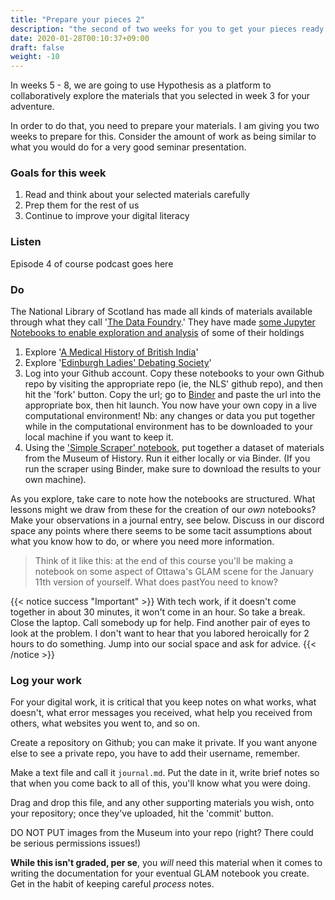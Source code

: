 ```yaml
---
title: "Prepare your pieces 2"
description: "the second of two weeks for you to get your pieces ready for discussion"
date: 2020-01-28T00:10:37+09:00
draft: false
weight: -10
---
```


In weeks 5 - 8, we are going to use Hypothesis as a platform to collaboratively explore the materials that you selected in week 3 for your adventure.

In order to do that, you need to prepare your materials. I am giving you two weeks to prepare for this. Consider the amount of work as being similar to what you would do for a very good seminar presentation.

### Goals for this week

1. Read and think about your selected materials carefully
2. Prep them for the rest of us
3. Continue to improve your digital literacy

### Listen

Episode 4 of course podcast goes here

### Do

The National Library of Scotland has made all kinds of materials available through what they call '[The Data Foundry](https://data.nls.uk/).' They have made [some Jupyter Notebooks to enable exploration and analysis](https://data.nls.uk/tools/jupyter-notebooks/) of some of their holdings

1. Explore '[A Medical History of British India](https://data.nls.uk/tools/jupyter-notebooks/exploring-a-medical-history-of-british-india/)'
2. Explore '[Edinburgh Ladies' Debating Society](https://data.nls.uk/tools/jupyter-notebooks/exploring-edinburgh-ladies-debating-society/)'
3. Log into your Github account. Copy these notebooks to your own Github repo by visiting the appropriate repo (ie, the NLS' github repo), and then hit the 'fork' button. Copy the url; go to [Binder](https://mybinder.org) and paste the url into the appropriate box, then hit launch. You now have your own copy in a live computational environment! Nb: any changes or data you put together while in the computational environment has to be downloaded to your local machine if you want to keep it.
4. Using the ['Simple Scraper' notebook](notebooks/simple-scraper), put together a dataset of materials from the Museum of History. Run it either locally or via Binder. (If you run the scraper using Binder, make sure to download the results to your own machine).


As you explore, take care to note how the notebooks are structured. What lessons might we draw from these for the creation of our _own_ notebooks? Make your observations in a journal entry, see below. Discuss in our discord space any points where there seems to be some tacit assumptions about what you know how to do, or where you need more information.

> Think of it like this: at the end of this course you'll be making a notebook on some aspect of Ottawa's GLAM scene for the January 11th version of yourself. What does pastYou need to know?

{{< notice success "Important" >}} With tech work, if it doesn't come together in about 30 minutes, it won't come in an hour. So take a break. Close the laptop. Call somebody up for help. Find another pair of eyes to look at the problem. I don't want to hear that you labored heroically for 2 hours to do something. Jump into our social space and ask for advice.
{{< /notice >}}

### Log your work

For your digital work, it is critical that you keep notes on what works, what doesn't, what error messages you received, what help you received from others, what websites you went to, and so on.

Create a repository on Github; you can make it private. If you want anyone else to see a private repo, you have to add their username, remember.

Make a text file and call it `journal.md`. Put the date in it, write brief notes so that when you come back to all of this, you'll know what you were doing.

Drag and drop this file, and any other supporting materials you wish, onto your repository; once they've uploaded, hit the 'commit' button.

DO NOT PUT images from the Museum into your repo (right? There could be serious permissions issues!)

**While this isn't graded, per se**, you _will_ need this material when it comes to writing the documentation for your eventual GLAM notebook you create. Get in the habit of keeping careful _process_ notes.

